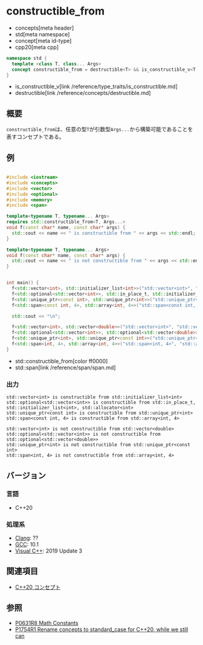 # constructible_from
* concepts[meta header]
* std[meta namespace]
* concept[meta id-type]
* cpp20[meta cpp]

```cpp
namespace std {
  template <class T, class... Args>
  concept constructible_from = destructible<T> && is_constructible_v<T, Args...>;
}
```
* is_constructible_v[link /reference/type_traits/is_constructible.md]
* destructible[link /reference/concepts/destructible.md]

## 概要

`constructible_from`は、任意の型`T`が引数型`Args...`から構築可能であることを表すコンセプトである。

## 例

```cpp example

#include <iostream>
#include <concepts>
#include <vector>
#include <optional>
#include <memory>
#include <span>

template<typename T, typename... Args>
requires std::constructible_from<T, Args...>
void f(const char* name, const char* args) {
  std::cout << name << " is constructible from " << args << std::endl;
}

template<typename T, typename... Args>
void f(const char* name, const char* args) {
  std::cout << name << " is not constructible from " << args << std::endl;
}


int main() {
  f<std::vector<int>, std::initializer_list<int>>("std::vector<int>", "std::initializer_list<int>");
  f<std::optional<std::vector<int>>, std::in_place_t, std::initializer_list<int>, std::allocator<int>>("std::optional<std::vector<int>>", "std::in_place_t, std::initializer_list<int>, std::allocator<int>");
  f<std::unique_ptr<const int>, std::unique_ptr<int>>("std::unique_ptr<const int>", "std::unique_ptr<int>");
  f<std::span<const int, 4>, std::array<int, 4>>("std::span<const int, 4>", "std::array<int, 4>");

  std::cout << "\n";

  f<std::vector<int>, std::vector<double>>("std::vector<int>", "std::vector<double>");
  f<std::optional<std::vector<int>>, std::optional<std::vector<double>>>("std::optional<std::vector<int>>", "std::optional<std::vector<double>>");
  f<std::unique_ptr<int>, std::unique_ptr<const int>>("std::unique_ptr<int>", "std::unique_ptr<const int>");
  f<std::span<int, 4>, std::array<int, 4>>("std::span<int, 4>", "std::array<int, 4>");
}
```
* std::constructible_from[color ff0000]
* std::span[link /reference/span/span.md]

### 出力
```
std::vector<int> is constructible from std::initializer_list<int>
std::optional<std::vector<int>> is constructible from std::in_place_t, std::initializer_list<int>, std::allocator<int>
std::unique_ptr<const int> is constructible from std::unique_ptr<int>
std::span<const int, 4> is constructible from std::array<int, 4>

std::vector<int> is not constructible from std::vector<double>
std::optional<std::vector<int>> is not constructible from std::optional<std::vector<double>>
std::unique_ptr<int> is not constructible from std::unique_ptr<const int>
std::span<int, 4> is not constructible from std::array<int, 4>
```

## バージョン
### 言語
- C++20

### 処理系
- [Clang](/implementation.md#clang): ??
- [GCC](/implementation.md#gcc): 10.1
- [Visual C++](/implementation.md#visual_cpp): 2019 Update 3

## 関連項目

- [C++20 コンセプト](/lang/cpp20/concepts.md)


## 参照
- [P0631R8 Math Constants](http://www.open-std.org/jtc1/sc22/wg21/docs/papers/2019/p0631r8.pdf)
- [P1754R1 Rename concepts to standard_case for C++20, while we still can](http://www.open-std.org/jtc1/sc22/wg21/docs/papers/2019/p1754r1.pdf)
